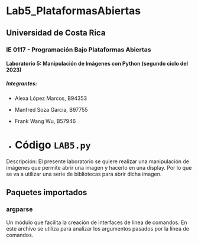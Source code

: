 # Lab5_PlataformasAbiertas
## Universidad de Costa Rica
### IE 0117 - Programación Bajo Plataformas Abiertas
#### Laboratorio 5: Manipulación de Imágenes con Python (segundo ciclo del 2023)
##### Integrantes:
- Alexa López Marcos, B94353
- Manfred Soza Garcia, B97755
- Frank Wang Wu, B57946

- # Código `LAB5.py`
Descripción: El presente laboratorio se quiere realizar una manipulación de imágenes que permite abrir una imagen y hacerlo en una display. Por lo que se va a utilizar una serie de bibliotecas para abrir dicha imagen.

## Paquetes importados 
### argparse
Un módulo que facilita la creación de interfaces de línea de comandos. En este archivo se utiliza para analizar los argumentos pasados por la línea de comandos.
